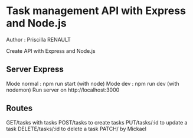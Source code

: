# Task management API with Express and Node.js

Author : Priscilla RENAULT

Create API with Express and Node.js

## Server Express

Mode normal : npm run start (with node)
Mode dev : npm run dev (with nodemon)
Run server on http://localhost:3000

## Routes

GET/tasks with tasks
POST/tasks to create tasks
PUT/tasks/:id to update a task
DELETE/tasks/:id to delete a task
PATCH/ by Mickael
